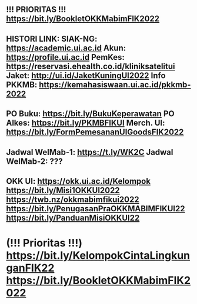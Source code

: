 !!! PRIORITAS !!! 
https://bit.ly/BookletOKKMabimFIK2022 
-
HISTORI LINK:
SIAK-NG: https://academic.ui.ac.id
Akun: https://profile.ui.ac.id
PemKes: https://reservasi.ehealth.co.id/kliniksatelitui
Jaket: http://ui.id/JaketKuningUI2022
Info PKKMB: https://kemahasiswaan.ui.ac.id/pkkmb-2022
-
PO Buku: https://bit.ly/BukuKeperawatan
PO Alkes: https://bit.ly/PKMBFIKUI
Merch. UI: https://bit.ly/FormPemesananUIGoodsFIK2022
-
Jadwal WelMab-1: 
https://t.ly/WK2C
Jadwal WelMab-2: 
???
-
OKK UI: 
https://okk.ui.ac.id/Kelompok 
https://bit.ly/Misi1OKKUI2022
https://twb.nz/okkmabimfikui2022
https://bit.ly/PenugasanPraOKKMABIMFIKUI22
https://bit.ly/PanduanMisiOKKUI22
-
(!!! Prioritas !!!) 
https://bit.ly/KelompokCintaLingkunganFIK22 
https://bit.ly/BookletOKKMabimFIK2022 
=
